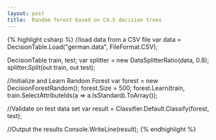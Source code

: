 ```yaml
---
layout: post
title:  Random forest based on C4.5 decision trees
---
```


{% highlight csharp %}
//load data from a CSV file
var data = DecisionTable.Load("german.data", FileFormat.CSV);

DecisionTable train, test;
var splitter = new DataSplitterRatio(data, 0.8);
splitter.Split(out train, out test);

//Initialize and Learn Random Forest
var forest = new DecisionForestRandom<DecisionTreeC45>();
forest.Size = 500;
forest.Learn(train, train.SelectAttributeIds(a => a.IsStandard).ToArray());

//Validate on test data set
var result = Classifier.Default.Classify(forest, test);

//Output the results
Console.WriteLine(result);
{% endhighlight %}
